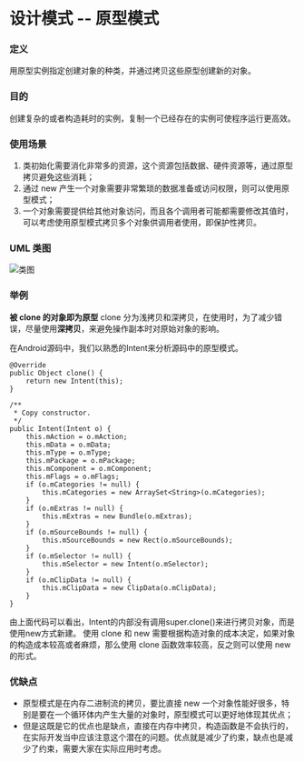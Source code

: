 # 设计模式 -- 原型模式

### 定义

用原型实例指定创建对象的种类，并通过拷贝这些原型创建新的对象。

### 目的

创建复杂的或者构造耗时的实例，复制一个已经存在的实例可使程序运行更高效。

### 使用场景

1. 类初始化需要消化非常多的资源，这个资源包括数据、硬件资源等，通过原型拷贝避免这些消耗；
2. 通过 new 产生一个对象需要非常繁琐的数据准备或访问权限，则可以使用原型模式；
3. 一个对象需要提供给其他对象访问，而且各个调用者可能都需要修改其值时，可以考虑使用原型模式拷贝多个对象供调用者使用，即保护性拷贝。

### UML 类图

![类图](https://github.com/mrlsm/Note/blob/master/designPatterns/images/prototype_uml.jpg)

### 举例

**被 clone 的对象即为原型**
clone 分为浅拷贝和深拷贝，在使用时，为了减少错误，尽量使用**深拷贝**，来避免操作副本时对原始对象的影响。

在Android源码中，我们以熟悉的Intent来分析源码中的原型模式。

```
@Override
public Object clone() {
    return new Intent(this);
}

/**
 * Copy constructor.
 */
public Intent(Intent o) {
    this.mAction = o.mAction;
    this.mData = o.mData;
    this.mType = o.mType;
    this.mPackage = o.mPackage;
    this.mComponent = o.mComponent;
    this.mFlags = o.mFlags;
    if (o.mCategories != null) {
        this.mCategories = new ArraySet<String>(o.mCategories);
    }
    if (o.mExtras != null) {
        this.mExtras = new Bundle(o.mExtras);
    }
    if (o.mSourceBounds != null) {
        this.mSourceBounds = new Rect(o.mSourceBounds);
    }
    if (o.mSelector != null) {
        this.mSelector = new Intent(o.mSelector);
    }
    if (o.mClipData != null) {
        this.mClipData = new ClipData(o.mClipData);
    }
}
```

由上面代码可以看出，Intent的内部没有调用super.clone()来进行拷贝对象，而是使用new方式新建。
使用 clone 和 new 需要根据构造对象的成本决定，如果对象的构造成本较高或者麻烦，那么使用 clone 函数效率较高，反之则可以使用 new 的形式。

### 优缺点
- 原型模式是在内存二进制流的拷贝，要比直接 new 一个对象性能好很多，特别是要在一个循环体内产生大量的对象时，原型模式可以更好地体现其优点；
- 但是这既是它的优点也是缺点，直接在内存中拷贝，构造函数是不会执行的，在实际开发当中应该注意这个潜在的问题。优点就是减少了约束，缺点也是减少了约束，需要大家在实际应用时考虑。